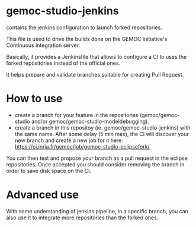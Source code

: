 # gemoc-studio-jenkins
contains the jenkins configuration to launch forked repositories.

This file is used to drive the builds done on the GEMOC initiative's Continuous integration server.

Basically, it provides a Jenkinsfile that allows to configure a CI to uses the forked repositories instead of the official ones.

It helps prepare and validate branches suitable for creating Pull Request.


# How to use

- create a branch for your feature in the repositories (gemoc/gemoc-studio and/or gemoc/gemoc-studio-modeldebugging). 
- create a branch in this repositoy (ie. gemoc/gemoc-studio-jenkins) with the same name. After some delay (5 min max), the CI will discover your new branch and create a new job for it here: https://ci.inria.fr/gemoc/job/gemoc-studio-eclipsefork/

You can then test and propose your branch as a pull request in the eclipse repositories. Once accepted you should consider removing the branch in order to save disk space on the CI.


# Advanced use
With some understanding of jenkins pipeline, in a specific branch, you can also use it to integrate more repositories than the forked ones.
